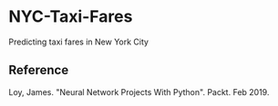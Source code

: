 # NYC-Taxi-Fares
Predicting taxi fares in New York City

## Reference
Loy, James. "Neural Network Projects With Python". Packt. Feb 2019.
